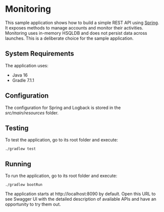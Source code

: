 # Monitoring

This sample application shows how to build a simple REST API using [Spring](https://spring.io). It exposes methods to manage accounts and monitor their activities. Monitoring uses in-memory HSQLDB and does not persist data across launches. This is a deliberate choice for the sample application.

## System Requirements

The application uses:

* Java 16
* Gradle 7.1.1

## Configuration

The configuration for Spring and Logback is stored in the *src/main/resources* folder.

## Testing

To test the application, go to its root folder and execute:

    ./gradlew test

## Running

To run the application, go to its root folder and execute:

    ./gradlew bootRun 

The application starts at http://localhost:8090 by default. Open this URL to see Swagger UI with the detailed description of available APIs and have an opportunity to try them out.
